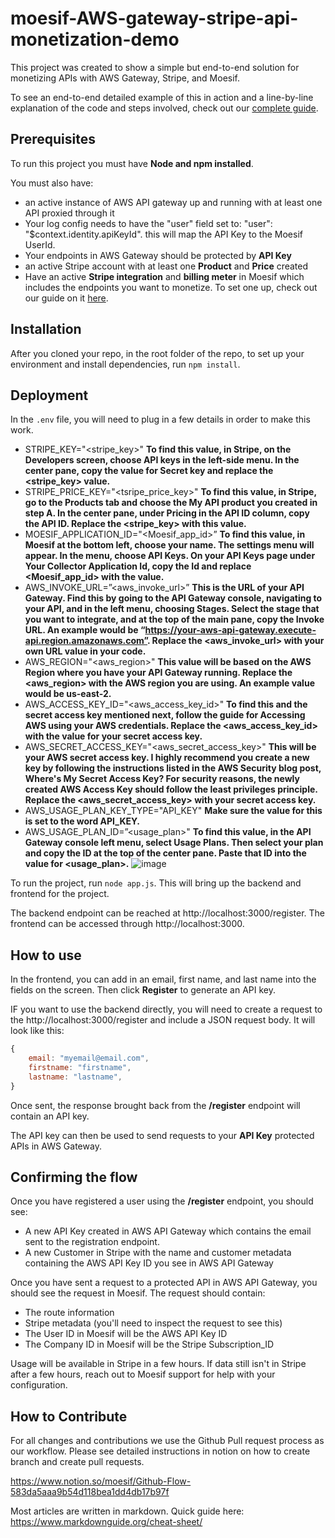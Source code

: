 # moesif-AWS-gateway-stripe-api-monetization-demo

This project was created to show a simple but end-to-end solution for monetizing APIs with AWS Gateway, Stripe, and Moesif.

To see an end-to-end detailed example of this in action and a line-by-line explanation of the code and steps involved, check out our [complete guide](https://www.moesif.com/blog/technical/stripe/aws-api-gateway/End-To-End-API-Monetization-With-AWS-API-Gateway-Stripe-And-Moesif/).

## Prerequisites
To run this project you must have __Node and npm installed__.

You must also have:
- an active instance of AWS API gateway up and running with at least one API proxied through it
- Your log config needs to have the "user" field set to: "user": "$context.identity.apiKeyId". this will map the API Key to the Moesif UserId.
- Your endpoints in AWS Gateway should be protected by __API Key__
- an active Stripe account with at least one __Product__ and __Price__ created
- Have an active __Stripe integration__ and __billing meter__ in Moesif which includes the endpoints you want to monetize. To set one up, check out our guide on it [here](https://www.moesif.com/docs/guides/guide-on-creating-a-billing-meter-with-stripe/).

## Installation

After you cloned your repo, in the root folder of the repo, to set up your environment and install dependencies, run `npm install`.

## Deployment

In the `.env` file, you will need to plug in a few details in order to make this work.

* STRIPE_KEY="<stripe_key>"
**To find this value, in Stripe, on the Developers screen, choose API keys in the left-side menu. In the center pane, copy the value for Secret key and replace the <stripe_key> value.**
* STRIPE_PRICE_KEY="<tsripe_price_key>"
**To find this value, in Stripe, go to the Products tab and choose the My API product you created in step A. In the center pane, under Pricing in the API ID column, copy the API ID. Replace the <stripe_key> with this value.**
* MOESIF_APPLICATION_ID="<Moesif_app_id>”
**To find this value, in Moesif at the bottom left, choose your name. The settings menu will appear. In the menu, choose API Keys. On your API Keys page under Your Collector Application Id, copy the Id and replace <Moesif_app_id> with the value.**
* AWS_INVOKE_URL=”<aws_invoke_url>”
**This is the URL of your API Gateway. Find this by going to the API Gateway console, navigating to your API, and in the left menu, choosing Stages. Select the stage that you want to integrate, and at the top of the main pane, copy the Invoke URL. An example would be “https://your-aws-api-gateway.execute-api.region.amazonaws.com”. Replace the <aws_invoke_url> with your own URL value in your code.**
* AWS_REGION="<aws_region>"
**This value will be based on the AWS Region where you have your API Gateway running. Replace the <aws_region> with the AWS region you are using. An example value would be us-east-2.**
* AWS_ACCESS_KEY_ID="<aws_access_key_id>"
**To find this and the secret access key mentioned next, follow the guide for Accessing AWS using your AWS credentials. Replace the <aws_access_key_id> with the value for your secret access key.**
* AWS_SECRET_ACCESS_KEY="<aws_secret_access_key>"
**This will be your AWS secret access key. I highly recommend you create a new key by following the instructions listed in the AWS Security blog post, Where's My Secret Access Key? For security reasons,  the newly created AWS Access Key should follow the least privileges principle. Replace the <aws_secret_access_key> with your secret access key.**
* AWS_USAGE_PLAN_KEY_TYPE="API_KEY"
**Make sure the value for this is set to the word API_KEY.**
* AWS_USAGE_PLAN_ID=”<usage_plan>"
**To find this value, in the API Gateway console left menu, select Usage Plans. Then select your plan and copy the ID at the top of the center pane. Paste that ID into the value for <usage_plan>.**
![image](https://github.com/Moesif/moesif-aws-gateway-stripe-api-monetization-demo/assets/17327354/531a5a0e-e6ab-427e-8b9f-8b0ab0fdf591)


To run the project, run `node app.js`. This will bring up the backend and frontend for the project.

The backend endpoint can be reached at http://localhost:3000/register. The frontend can be accessed through http://localhost:3000.

## How to use

In the frontend, you can add in an email, first name, and last name into the fields on the screen. Then click __Register__ to generate an API key.

IF you want to use the backend directly, you will need to create a request to the http://localhost:3000/register and include a JSON request body. It will look like this:

``` javascript
{
    email: "myemail@email.com",
    firstname: "firstname",
    lastname: "lastname",
}

```

Once sent, the response brought back from the __/register__ endpoint will contain an API key.

The API key can then be used to send requests to your __API Key__ protected APIs in AWS Gateway.

## Confirming the flow

Once you have registered a user using the __/register__ endpoint, you should see:

- A new API Key created in AWS API Gateway which contains the email sent to the registration endpoint.
- A new Customer in Stripe with the name and customer metadata containing the AWS API Key ID you see in AWS API Gateway

Once you have sent a request to a protected API in AWS API Gateway, you should see the request in Moesif. The request should contain:

- The route information
- Stripe metadata (you'll need to inspect the request to see this)
- The User ID in Moesif will be the AWS API Key ID
- The Company ID in Moesif will be the Stripe Subscription_ID

Usage will be available in Stripe in a few hours. If data still isn't in Stripe after a few hours, reach out to Moesif support for help with your configuration.

## How to Contribute

For all changes and contributions we use the Github Pull request process as our workflow. Please see detailed instructions in notion on how to create branch and create pull requests.

https://www.notion.so/moesif/Github-Flow-583da5aaa9b54d118bea1dd4db17b97f

Most articles are written in markdown. Quick guide here: https://www.markdownguide.org/cheat-sheet/
